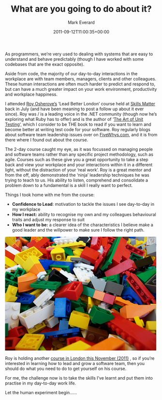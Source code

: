 ﻿---
title: What are you going to do about it?
date: 2011-09-12T11:00:35+00:00
author: Mark Everard
layout: post
permalink: /2011/09/12/what-are-you-going-to-do-about-it/
dsq_thread_id:
  - "1079929309"
categories:
  - Opinion
---
As programmers, we&#8217;re very used to dealing with systems that are easy to understand and behave predictably (though I have worked with some codebases that are the exact opposite).

Aside from code, the majority of our day-to-day interactions in the workplace are with team members, managers, clients and other colleagues. These human interactions are often much harder to predict and respond to, but can have a much greater impact on your work environment, productivity and workplace happiness.

I attended <a title="@royosherove" href="http://twitter.com/royosherove" target="_blank">Roy Osherove&#8217;s</a> &#8216;Lead Better London&#8217; course held at <a title="Skills Matter " href="http://skillsmatter.com/" target="_blank">Skills Matter</a> back in July (and have been meaning to post a follow up about it ever since). Roy was / is a leading voice in the .NET community (though now he&#8217;s exploring what Ruby has to offer) and is the author of &#8216;<a title="The Art of Unit Testing" href="http://artofunittesting.com/" target="_blank">The Art of Unit Testing</a>&#8216;, which I consider to be THE book to read if you want to learn and become better at writing test code for your software. Roy regularly blogs about software team leadership issues over on <a title="Five Whys" href="http://www.5whys.com" target="_blank">FiveWhys.com</a>, and it is from there where I found out about the course.

The 2-day course caught my eye, as it was focussed on managing people and software teams rather than any specific project methodology, such as agile. Courses such as these give you a great opportunity to take a step back and view your workplace and your interactions within it in a different light, without the distraction of your &#8216;real work&#8217;. Roy is a great mentor and from the off, ably demonstrated the &#8216;ninja&#8217; leadership techniques he was trying to teach to us. His ability to listen, comprehend and consolidate a problem down to a fundamental is a skill I really want to perfect.

Things I took home with me from the course:

  * **Confidence to Lead**: motivation to tackle the issues I see day-to-day in my workplace
  * **How I react:** ability to recognise my own and my colleagues behavioural traits and adjust my response to suit
  * **Who I want to be:** a clearer idea of the characteristics I believe make a good leader and the willpower to make sure I follow the right path.<figure id="attachment_616" style="width: 350px" class="wp-caption aligncenter">

![The plural of Lego is Lego, not Legos. The word Lego is a trademark and should be used as such. Here is a picture of some Lego bricks.](/assets/uploads/2011/08/lego-bricks.jpg)

Roy is holding another <a title="Two Day Essential Skills Workshop for Software Team Leaders" href="http://5whys.com/courses" target="_blank">course in London this November (2011)</a> , so if you&#8217;re interested in learning how to lead and grow a software team, then you should do what you need to do to get yourself on his course.

For me, the challenge now is to take the skills I&#8217;ve learnt and put them into practise in my day-to-day work life.

Let the human experiment begin&#8230;&#8230;